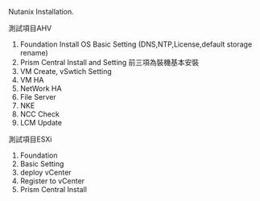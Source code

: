 Nutanix Installation.

測試項目AHV

1. Foundation Install OS
    Basic Setting (DNS,NTP,License,default storage rename) 
2. Prism Central Install and Setting
    前三項為裝機基本安裝
3. VM Create, vSwtich Setting 
4. VM HA 
5. NetWork HA 
6. File Server
7. NKE
8. NCC Check
9. LCM Update

測試項目ESXi

1. Foundation
2. Basic Setting
3. deploy vCenter
4. Register to vCenter
5. Prism Central Install
